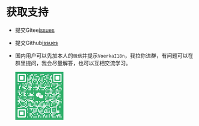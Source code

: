 # 获取支持

- 提交Gitee[issues](https://gitee.com/zhangfisher/voerka-i18n/issues)
- 提交Github[issues](https://github.com/zhangfisher/voerka-i18n/issues)
- 国内用户可以先加本人的`微信`并提示`VoerkaI18n`，我拉你进群，有问题可以在群里提问，我会尽量解答，也可以互相交流学习。

    ![](./wx.jpg)
